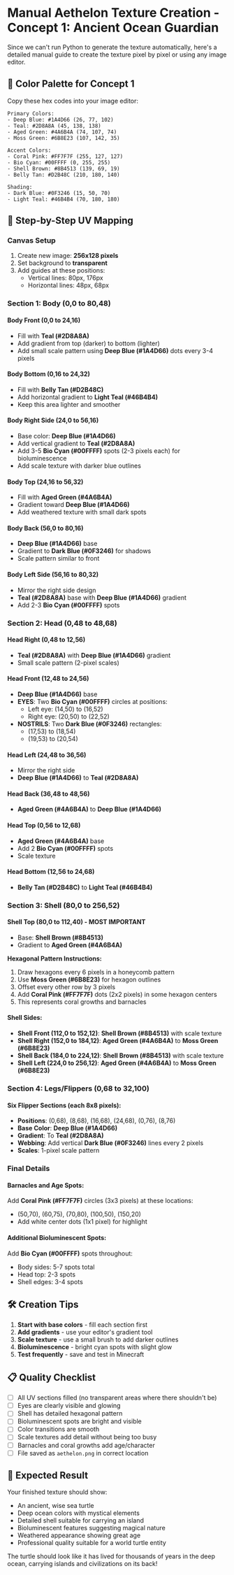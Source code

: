 # Manual Aethelon Texture Creation - Concept 1: Ancient Ocean Guardian

Since we can't run Python to generate the texture automatically, here's a detailed manual guide to create the texture pixel by pixel or using any image editor.

## 🎨 **Color Palette for Concept 1**

Copy these hex codes into your image editor:

```
Primary Colors:
- Deep Blue: #1A4D66 (26, 77, 102)
- Teal: #2D8A8A (45, 138, 138)
- Aged Green: #4A6B4A (74, 107, 74)
- Moss Green: #6B8E23 (107, 142, 35)

Accent Colors:
- Coral Pink: #FF7F7F (255, 127, 127)
- Bio Cyan: #00FFFF (0, 255, 255)
- Shell Brown: #8B4513 (139, 69, 19)
- Belly Tan: #D2B48C (210, 180, 140)

Shading:
- Dark Blue: #0F3246 (15, 50, 70)
- Light Teal: #46B4B4 (70, 180, 180)
```

## 📐 **Step-by-Step UV Mapping**

### **Canvas Setup**
1. Create new image: **256x128 pixels**
2. Set background to **transparent**
3. Add guides at these positions:
   - Vertical lines: 80px, 176px
   - Horizontal lines: 48px, 68px

### **Section 1: Body (0,0 to 80,48)**

#### **Body Front (0,0 to 24,16)**
- Fill with **Teal (#2D8A8A)**
- Add gradient from top (darker) to bottom (lighter)
- Add small scale pattern using **Deep Blue (#1A4D66)** dots every 3-4 pixels

#### **Body Bottom (0,16 to 24,32)**
- Fill with **Belly Tan (#D2B48C)**
- Add horizontal gradient to **Light Teal (#46B4B4)**
- Keep this area lighter and smoother

#### **Body Right Side (24,0 to 56,16)**
- Base color: **Deep Blue (#1A4D66)**
- Add vertical gradient to **Teal (#2D8A8A)**
- Add 3-5 **Bio Cyan (#00FFFF)** spots (2-3 pixels each) for bioluminescence
- Add scale texture with darker blue outlines

#### **Body Top (24,16 to 56,32)**
- Fill with **Aged Green (#4A6B4A)**
- Gradient toward **Deep Blue (#1A4D66)**
- Add weathered texture with small dark spots

#### **Body Back (56,0 to 80,16)**
- **Deep Blue (#1A4D66)** base
- Gradient to **Dark Blue (#0F3246)** for shadows
- Scale pattern similar to front

#### **Body Left Side (56,16 to 80,32)**
- Mirror the right side design
- **Teal (#2D8A8A)** base with **Deep Blue (#1A4D66)** gradient
- Add 2-3 **Bio Cyan (#00FFFF)** spots

### **Section 2: Head (0,48 to 48,68)**

#### **Head Right (0,48 to 12,56)**
- **Teal (#2D8A8A)** with **Deep Blue (#1A4D66)** gradient
- Small scale pattern (2-pixel scales)

#### **Head Front (12,48 to 24,56)**
- **Deep Blue (#1A4D66)** base
- **EYES**: Two **Bio Cyan (#00FFFF)** circles at positions:
  - Left eye: (14,50) to (16,52)
  - Right eye: (20,50) to (22,52)
- **NOSTRILS**: Two **Dark Blue (#0F3246)** rectangles:
  - (17,53) to (18,54)
  - (19,53) to (20,54)

#### **Head Left (24,48 to 36,56)**
- Mirror the right side
- **Deep Blue (#1A4D66)** to **Teal (#2D8A8A)**

#### **Head Back (36,48 to 48,56)**
- **Aged Green (#4A6B4A)** to **Deep Blue (#1A4D66)**

#### **Head Top (0,56 to 12,68)**
- **Aged Green (#4A6B4A)** base
- Add 2 **Bio Cyan (#00FFFF)** spots
- Scale texture

#### **Head Bottom (12,56 to 24,68)**
- **Belly Tan (#D2B48C)** to **Light Teal (#46B4B4)**

### **Section 3: Shell (80,0 to 256,52)**

#### **Shell Top (80,0 to 112,40)** - MOST IMPORTANT
- Base: **Shell Brown (#8B4513)**
- Gradient to **Aged Green (#4A6B4A)**

**Hexagonal Pattern Instructions:**
1. Draw hexagons every 6 pixels in a honeycomb pattern
2. Use **Moss Green (#6B8E23)** for hexagon outlines
3. Offset every other row by 3 pixels
4. Add **Coral Pink (#FF7F7F)** dots (2x2 pixels) in some hexagon centers
5. This represents coral growths and barnacles

#### **Shell Sides:**
- **Shell Front (112,0 to 152,12)**: **Shell Brown (#8B4513)** with scale texture
- **Shell Right (152,0 to 184,12)**: **Aged Green (#4A6B4A)** to **Moss Green (#6B8E23)**
- **Shell Back (184,0 to 224,12)**: **Shell Brown (#8B4513)** with scale texture
- **Shell Left (224,0 to 256,12)**: **Aged Green (#4A6B4A)** to **Moss Green (#6B8E23)**

### **Section 4: Legs/Flippers (0,68 to 32,100)**

#### **Six Flipper Sections (each 8x8 pixels):**
- **Positions**: (0,68), (8,68), (16,68), (24,68), (0,76), (8,76)
- **Base Color**: **Deep Blue (#1A4D66)**
- **Gradient**: To **Teal (#2D8A8A)**
- **Webbing**: Add vertical **Dark Blue (#0F3246)** lines every 2 pixels
- **Scales**: 1-pixel scale pattern

### **Final Details**

#### **Barnacles and Age Spots:**
Add **Coral Pink (#FF7F7F)** circles (3x3 pixels) at these locations:
- (50,70), (60,75), (70,80), (100,50), (150,20)
- Add white center dots (1x1 pixel) for highlight

#### **Additional Bioluminescent Spots:**
Add **Bio Cyan (#00FFFF)** spots throughout:
- Body sides: 5-7 spots total
- Head top: 2-3 spots
- Shell edges: 3-4 spots

## 🛠️ **Creation Tips**

1. **Start with base colors** - fill each section first
2. **Add gradients** - use your editor's gradient tool
3. **Scale texture** - use a small brush to add darker outlines
4. **Bioluminescence** - bright cyan spots with slight glow
5. **Test frequently** - save and test in Minecraft

## 📋 **Quality Checklist**

- [ ] All UV sections filled (no transparent areas where there shouldn't be)
- [ ] Eyes are clearly visible and glowing
- [ ] Shell has detailed hexagonal pattern
- [ ] Bioluminescent spots are bright and visible
- [ ] Color transitions are smooth
- [ ] Scale textures add detail without being too busy
- [ ] Barnacles and coral growths add age/character
- [ ] File saved as `aethelon.png` in correct location

## 🎯 **Expected Result**

Your finished texture should show:
- An ancient, wise sea turtle
- Deep ocean colors with mystical elements
- Detailed shell suitable for carrying an island
- Bioluminescent features suggesting magical nature
- Weathered appearance showing great age
- Professional quality suitable for a world turtle entity

The turtle should look like it has lived for thousands of years in the deep ocean, carrying islands and civilizations on its back!